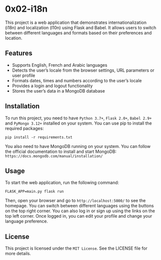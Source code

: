 # 0x02-i18n
This project is a web application that demonstrates internationalization (i18n) and localization (l10n) using Flask and Babel. It allows users to switch between different languages and formats based on their preferences and location.

## Features
- Supports English, French and Arabic languages
- Detects the user’s locale from the browser settings, URL parameters or user profile
- Formats dates, times and numbers according to the user’s locale
- Provides a login and logout functionality
- Stores the user’s data in a MongoDB database

## Installation
To run this project, you need to have `Python 3.7+`, `Flask 2.0+`, `Babel 2.9+` and `PyMongo 3.12+` installed on your system. You can use pip to install the required packages:
```
pip install -r requirements.txt
```
You also need to have MongoDB running on your system. You can follow the official documentation to install and start MongoDB: `https://docs.mongodb.com/manual/installation/`

## Usage
To start the web application, run the following command:
```
FLASK_APP=main.py flask run
```
Then, open your browser and go to `http://localhost:5000/` to see the homepage. You can switch between different languages using the buttons on the top right corner. You can also log in or sign up using the links on the top left corner. Once logged in, you can edit your profile and change your language preference.

## License
This project is licensed under the `MIT License`. See the LICENSE file for more details.
